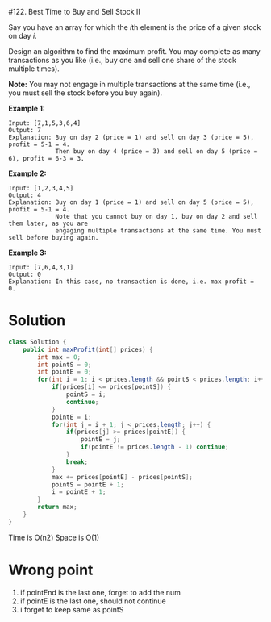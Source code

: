 #122. Best Time to Buy and Sell Stock II

Say you have an array for which the *i*th element is the price of a given stock on day *i*.

Design an algorithm to find the maximum profit. You may complete as many transactions as you like (i.e., buy one and sell one share of the stock multiple times).

**Note:** You may not engage in multiple transactions at the same time (i.e., you must sell the stock before you buy again).

**Example 1:**

```
Input: [7,1,5,3,6,4]
Output: 7
Explanation: Buy on day 2 (price = 1) and sell on day 3 (price = 5), profit = 5-1 = 4.
             Then buy on day 4 (price = 3) and sell on day 5 (price = 6), profit = 6-3 = 3.
```

**Example 2:**

```
Input: [1,2,3,4,5]
Output: 4
Explanation: Buy on day 1 (price = 1) and sell on day 5 (price = 5), profit = 5-1 = 4.
             Note that you cannot buy on day 1, buy on day 2 and sell them later, as you are
             engaging multiple transactions at the same time. You must sell before buying again.
```

**Example 3:**

```
Input: [7,6,4,3,1]
Output: 0
Explanation: In this case, no transaction is done, i.e. max profit = 0.
```

# Solution

```java
class Solution {
    public int maxProfit(int[] prices) {
        int max = 0;
        int pointS = 0;
        int pointE = 0;
        for(int i = 1; i < prices.length && pointS < prices.length; i++){
            if(prices[i] <= prices[pointS]) {
                pointS = i;
                continue;
            }
            pointE = i;
            for(int j = i + 1; j < prices.length; j++) {
                if(prices[j] >= prices[pointE]) {
                    pointE = j;
                    if(pointE != prices.length - 1) continue;
                }
                break;
            }
            max += prices[pointE] - prices[pointS];
            pointS = pointE + 1;
            i = pointE + 1;
        }
        return max;
    }
}
```

Time is O(n2) Space is O(1)

# Wrong point

1. if pointEnd is the last one, forget to add the num
2. if pointE is the last one, should not continue
3. i forget to keep same as pointS